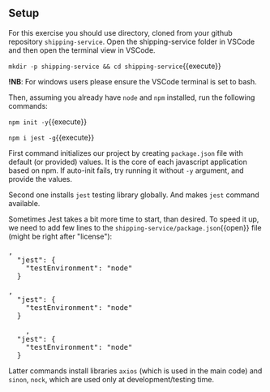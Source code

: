## Setup

For this exercise you should use directory, cloned from your github repository `shipping-service`. Open the shipping-service folder in VSCode and then open the terminal view in VSCode.

`mkdir -p shipping-service && cd shipping-service`{{execute}}

**!NB**: For windows users please ensure the VSCode terminal is set to bash.
  
Then, assuming you already have `node` and `npm` installed, run the following commands:

`npm init -y`{{execute}}

`npm i jest -g`{{execute}}

First command initializes our project by creating `package.json` file with default (or provided) values. It is the core of each javascript application based on npm. If auto-init fails, try running it without `-y` argument, and provide the values.

Second one installs `jest` testing library globally. And makes `jest` command available.

Sometimes Jest takes a bit more time to start, than desired. To speed it up, we need to add few lines to the `shipping-service/package.json`{{open}} file (might be right after "license"):

<pre class="file" data-target="clipboard">
,
  "jest": {
    "testEnvironment": "node"
  }
</pre>


<pre class="file" data-target="clipboard">
,
  "jest": {
    "testEnvironment": "node"
  }
</pre>
<pre class="file" data-filename="shipping-service/package.json" data-target="append">
    ,
  "jest": {
    "testEnvironment": "node"
  }
</pre>
Latter commands install libraries `axios` (which is used in the main code) and `sinon`, `nock`, which are used only at development/testing time.